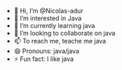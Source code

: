- 👋 Hi, I’m @Nicolas-adur
- 👀 I’m interested in Java
- 🌱 I’m currently learning java
- 💞️ I’m looking to collaborate on java
- 📫 To reach me, teache me java
- 😄 Pronouns: java/java
- ⚡ Fun fact: I like java

<!---
Nicolas-adur/Nicolas-adur is a ✨ special ✨ repository because its `README.md` (this file) appears on your GitHub profile.
You can click the Preview link to take a look at your changes.
--->
